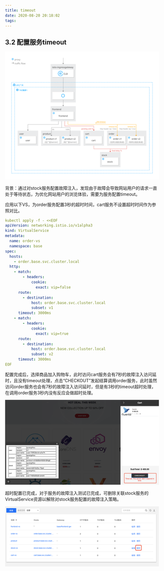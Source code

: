 ```yaml
---
title: timeout
date: 2020-08-20 20:18:02
tags:
---
```

## 3.2 配置服务timeout

![图3-2-1-order服务timeout 3s](../../images/netCommunication/3-2-1.svg)


背景：通过对stock服务配置故障注入，发现由于故障会导致网站用户的请求一直处于等待状态，为优化网站用户的浏览体验，需要为服务配置timeout。

应用以下VS，为order服务配置3秒的超时时间，cart服务不设置超时时间作为参照对比。

```yaml
kubectl apply -f - <<EOF
apiVersion: networking.istio.io/v1alpha3
kind: VirtualService
metadata:
  name: order-vs
  namespace: base
spec:
  hosts:
    - order.base.svc.cluster.local
  http:
    - match:
        - headers:
            cookie:
              exact: vip=false
      route:
        - destination:
            host: order.base.svc.cluster.local
            subset: v1
      timeout: 3000ms
    - match:
        - headers:
            cookie:
              exact: vip=true
      route:
        - destination:
            host: order.base.svc.cluster.local
            subset: v2
      timeout: 3000ms
EOF
```

配置完成后，选择商品加入购物车，此时访问cart服务会有7秒的故障注入访问延时，且没有timeout处理，点击“CHECKOUT”发起结算调用order服务，此时虽然访问order服务也会有7秒的故障注入访问延时，但是有3秒的timeout超时处理，在调用order服务3秒内没有反应会做超时处理。

![图3-2-2-cart服务调用order服务timeout显示](../../images/netCommunication/3-2-2.png)

超时配置已完成，对于服务的故障注入测试已完成，可删除关联stock服务的VirtualService资源以解除对stock服务配置的故障注入策略。

![图3-2-3-删除stock服务关联Virtual Service以取消故障注入配置](../../images/netCommunication/3-2-3.png)
